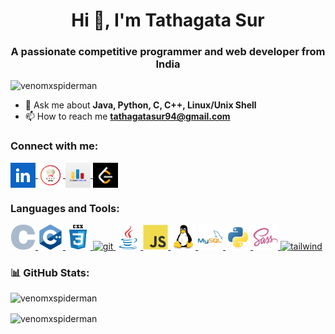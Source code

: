 <h1 align="center">Hi 👋, I'm Tathagata Sur</h1>
<h3 align="center">A passionate competitive programmer and web developer from India</h3>

<p align="left"> 
  <img src="https://komarev.com/ghpvc/?username=venomxspiderman&label=Profile%20views&color=0e75b6&style=flat" alt="venomxspiderman" /> 
</p>

- 💬 Ask me about **Java, Python, C, C++, Linux/Unix Shell**
- 📫 How to reach me **tathagatasur94@gmail.com**

<h3 align="left">Connect with me:</h3>
<p align="left">
  <a href="https://linkedin.com/in/tathagata06" target="blank">
    <img align="center" src="LD.png" alt="tathagata sur linkedin" height="40" width="40" />
  </a>
  <a href="https://www.codechef.com/users/logan006" target="blank">
    <img align="center" src="CC.png" alt="logan006 codechef" height="40" width="40" />
  </a>
  <a href="https://codeforces.com/profile/halfblood007" target="blank">
    <img align="center" src="CF.jpg" alt="halfblood007 codeforces" height="40" width="40" />
  </a>
  <a href="https://www.leetcode.com/venomxspiderman" target="blank">
    <img align="center" src="LC.png" alt="venomxspiderman leetcode" height="40" width="40" />
  </a>
</p>

<h3 align="left">Languages and Tools:</h3>
<p align="left">
  <a href="https://www.cprogramming.com/" target="_blank" rel="noreferrer">
    <img src="https://raw.githubusercontent.com/devicons/devicon/master/icons/c/c-original.svg" alt="c" width="40" height="40"/> 
  </a>
  <a href="https://www.w3schools.com/cpp/" target="_blank" rel="noreferrer">
    <img src="https://raw.githubusercontent.com/devicons/devicon/master/icons/cplusplus/cplusplus-original.svg" alt="cplusplus" width="40" height="40"/> 
  </a>
  <a href="https://www.w3schools.com/css/" target="_blank" rel="noreferrer">
    <img src="https://raw.githubusercontent.com/devicons/devicon/master/icons/css3/css3-original-wordmark.svg" alt="css3" width="40" height="40"/> 
  </a>
  <a href="https://git-scm.com/" target="_blank" rel="noreferrer">
    <img src="https://www.vectorlogo.zone/logos/git-scm/git-scm-icon.svg" alt="git" width="40" height="40"/> 
  </a>
  <a href="https://www.java.com" target="_blank" rel="noreferrer">
    <img src="https://raw.githubusercontent.com/devicons/devicon/master/icons/java/java-original.svg" alt="java" width="40" height="40"/> 
  </a>
  <a href="https://developer.mozilla.org/en-US/docs/Web/JavaScript" target="_blank" rel="noreferrer">
    <img src="https://raw.githubusercontent.com/devicons/devicon/master/icons/javascript/javascript-original.svg" alt="javascript" width="40" height="40"/> 
  </a>
  <a href="https://www.linux.org/" target="_blank" rel="noreferrer">
    <img src="https://raw.githubusercontent.com/devicons/devicon/master/icons/linux/linux-original.svg" alt="linux" width="40" height="40"/> 
  </a>
  <a href="https://www.mysql.com/" target="_blank" rel="noreferrer">
    <img src="https://raw.githubusercontent.com/devicons/devicon/master/icons/mysql/mysql-original-wordmark.svg" alt="mysql" width="40" height="40"/> 
  </a>
  <a href="https://www.python.org" target="_blank" rel="noreferrer">
    <img src="https://raw.githubusercontent.com/devicons/devicon/master/icons/python/python-original.svg" alt="python" width="40" height="40"/> 
  </a>
  <a href="https://sass-lang.com" target="_blank" rel="noreferrer">
    <img src="https://raw.githubusercontent.com/devicons/devicon/master/icons/sass/sass-original.svg" alt="sass" width="40" height="40"/> 
  </a>
  <a href="https://tailwindcss.com/" target="_blank" rel="noreferrer">
    <img src="https://www.vectorlogo.zone/logos/tailwindcss/tailwindcss-icon.svg" alt="tailwind" width="40" height="40"/> 
  </a>
</p>

<h3 align="left">📊 GitHub Stats:</h3>
<p align="left">
  <img align="left" src="https://github-readme-stats.vercel.app/api/top-langs?username=venomxspiderman&show_icons=true&locale=en&layout=compact" alt="venomxspiderman" />
</p>

<p>&nbsp;</p>

<p align="left">
  <img align="center" src="https://github-readme-stats.vercel.app/api?username=venomxspiderman&show_icons=true&locale=en" alt="venomxspiderman" />
</p>
